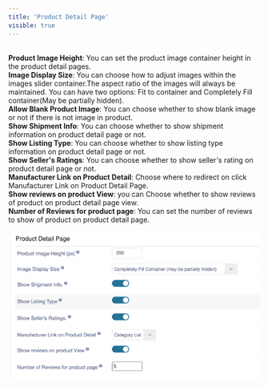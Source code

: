 ```yaml
---
title: 'Product Detail Page'
visible: true
---
```


<br>**Product Image Height**: You can set the product image container height in the product detail pages.
<br>**Image Display Size**: You can choose how to adjust images within the images slider container.The aspect ratio of the images will always be maintained. You can have two options: Fit to container and Completely Fill container(May be partially hidden).
<br>**Allow Blank Product Image**: You can choose whether to show blank image or not if there is not image in product.
<br>**Show Shipment Info**: You can choose whether to show shipment information on product detail page or not.
<br>**Show Listing Type**: You can choose whether to show listing type information on product detail page or not.
<br>**Show Seller's Ratings**: You can choose whether to show seller's rating on product detail page or not.
<br>**Manufacturer Link on Product Detail**: Choose where to redirect on click Manufacturer Link on Product Detail Page.
<br>**Show reviews on product View**: you can Choose whether to show reviews of product on product detail page view.
<br>**Number of Reviews for product page**: You can set the number of reviews to show of product on product detail page.

![](Screen%20Shot%202020-06-26%20at%203.47.52%20PM.png)